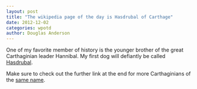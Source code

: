 ```yaml
---
layout: post
title: "The wikipedia page of the day is Hasdrubal of Carthage"
date: 2012-12-02
categories: wpotd
author: Douglas Anderson
---
```


One of my favorite member of history is the younger brother of the great
Carthaginian leader Hannibal. My first dog will defiantly be called
[Hasdrubal]( https://en.wikipedia.org/wiki/Hasdrubal_(Barcid)).

Make sure to check out the further link at the end for more Carthaginians of the 
[same name](https://en.wikipedia.org/wiki/Hasdrubal).
